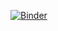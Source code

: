 [![Binder](https://mybinder.org/badge_logo.svg)](https://mybinder.org/v2/gh/<あなたのユーザ名>/<リポジトリ名>/HEAD)
